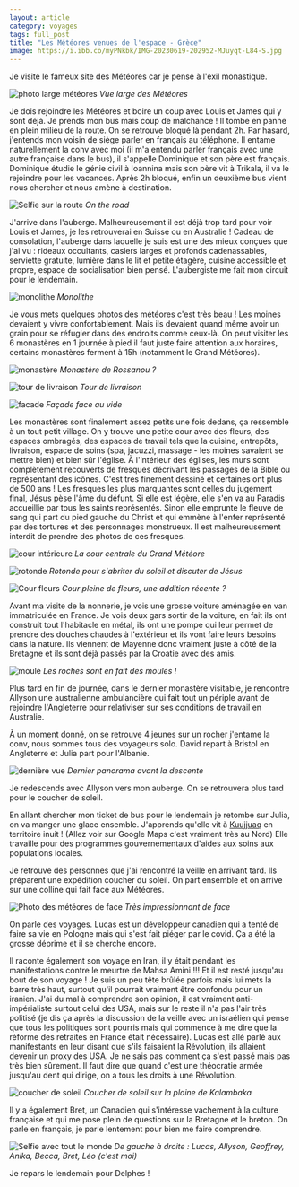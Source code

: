 ```yaml
---
layout: article 
category: voyages
tags: full_post
title: "Les Météores venues de l'espace - Grèce"
image: https://i.ibb.co/myPNkbk/IMG-20230619-202952-MJuyqt-L84-S.jpg
---
```


Je visite le fameux site des Météores car je pense à l'exil monastique. 

![photo large météores](https://i.ibb.co/bLpLQbr/IMG-20230619-113047-svk-EXqel8-L.jpg)
_Vue large des Météores_

<!--more--> 

Je dois rejoindre les Météores et boire un coup avec Louis et James qui y sont déjà. Je prends mon bus mais coup de malchance ! Il tombe en panne en plein milieu de la route. On se retrouve bloqué là pendant 2h. Par hasard, j'entends mon voisin de siège parler en français au téléphone. Il entame naturellement la conv avec moi (il m'a entendu parler français avec une autre française dans le bus), il s'appelle Dominique et son père est français. Dominique étudie le génie civil à Ioannina mais son père vit à Trikala, il va le rejoindre pour les vacances. 
Après 2h bloqué, enfin un deuxième bus vient nous chercher et nous amène à destination. 

![Selfie sur la route](https://i.ibb.co/xzD56BS/IMG-20230618-193427-b-Jcg9-Ut-Y0-X.jpg)
_On the road_

J'arrive dans l'auberge. Malheureusement il est déjà trop tard pour voir Louis et James, je les retrouverai en Suisse ou en Australie ! 
Cadeau de consolation, l'auberge dans laquelle je suis est une des mieux conçues que j'ai vu : rideaux occultants, casiers larges et profonds cadenassables, serviette gratuite, lumière dans le lit et petite étagère, cuisine accessible et propre, espace de socialisation bien pensé. L'aubergiste me fait mon circuit pour le lendemain. 

![monolithe](https://i.ibb.co/9YmkxQg/IMG-20230619-112641-MXoch-Iu55-V.jpg)
_Monolithe_

Je vous mets quelques photos des météores c'est très beau ! Les moines devaient y vivre confortablement. Mais ils devaient quand même avoir un grain pour se réfugier dans des endroits comme ceux-là. On peut visiter les 6 monastères en 1 journée à pied il faut juste faire attention aux horaires, certains monastères ferment à 15h (notamment le Grand Météores).

![monastère](https://i.ibb.co/nnxzf46/IMG-20230619-103712-St-Of-JLMv3-C.jpg)
_Monastère de Rossanou ?_

![tour de livraison](https://i.ibb.co/hWbFNzz/IMG-20230619-115534-Py-IVXtq-Q6-M.jpg)
_Tour de livraison_

![facade](https://i.ibb.co/6n028Wn/IMG-20230619-120809-Ws-ZPFt-PQ50.jpg)
_Façade face au vide_

Les monastères sont finalement assez petits une fois dedans, ça ressemble à un tout petit village. 
On y trouve une petite cour avec des fleurs, des espaces ombragés, des espaces de travail tels que la cuisine, entrepôts, livraison, espace de soins (spa, jacuzzi, massage - les moines savaient se mettre bien) et bien sûr l'église. À l'intérieur des églises, les murs sont complètement recouverts de fresques décrivant les passages de la Bible ou représentant des icônes. C'est très finement dessiné et certaines ont plus de 500 ans ! Les fresques les plus marquantes sont celles du jugement final, Jésus pèse l'âme du défunt. Si elle est légère, elle s'en va au Paradis accueillie par tous les saints représentés. Sinon elle emprunte le fleuve de sang qui part du pied gauche du Christ et qui emmène à l'enfer représenté par des tortures et des personnages monstrueux. Il est malheureusement interdit de prendre des photos de ces fresques. 

![cour intérieure](https://i.ibb.co/T8wGwgJ/IMG-20230619-110641-c-Lf-Ot-ZAt5l.jpg)
_La cour centrale du Grand Météore_

![rotonde](https://i.ibb.co/FYMyyCq/IMG-20230619-120622-d59-SWQgs6f.jpg)
_Rotonde pour s'abriter du soleil et discuter de Jésus_

![Cour fleurs](https://i.ibb.co/dQRjzDg/IMG-20230619-132647-SILXQzjq5m.jpg)
_Cour pleine de fleurs, une addition récente ?_

Avant ma visite de la nonnerie, je vois une grosse voiture aménagée en van immatriculée en France. Je vois deux gars sortir de la voiture, en fait ils ont construit tout l'habitacle en métal, ils ont une pompe qui leur permet de prendre des douches chaudes à l'extérieur et ils vont faire leurs besoins dans la nature. Ils viennent de Mayenne donc vraiment juste à côté de la Bretagne et ils sont déjà passés par la Croatie avec des amis. 

![moule](https://i.ibb.co/k5rzTKG/IMG-20230619-151246-2-Tyct7e-M6-T.jpg)
_Les roches sont en fait des moules !_

Plus tard en fin de journée, dans le dernier monastère visitable, je rencontre Allyson une australienne ambulancière qui fait tout un périple avant de rejoindre l'Angleterre pour relativiser sur ses conditions de travail en Australie. 

À un moment donné, on se retrouve 4 jeunes sur un rocher j'entame la conv, nous sommes tous des voyageurs solo. David repart à Bristol en Angleterre et Julia part pour l'Albanie. 

![dernière vue](https://i.ibb.co/N9SNYQD/IMG-20230619-151804-l-ERavi0y9-H.jpg)
_Dernier panorama avant la descente_

Je redescends avec Allyson vers mon auberge. On se retrouvera plus tard pour le coucher de soleil. 

En allant chercher mon ticket de bus pour le lendemain je retombe sur Julia, on va manger une glace ensemble. J'apprends qu'elle vit à [Kuujjuaq](https://maps.app.goo.gl/Dqk2CU2raX6ttqp28) en territoire inuit ! (Allez voir sur Google Maps c'est vraiment très au Nord) Elle travaille pour des programmes gouvernementaux d'aides aux soins aux populations locales. 

Je retrouve des personnes que j'ai rencontré la veille en arrivant tard. Ils préparent une expédition coucher du soleil. On part ensemble et on arrive sur une colline qui fait face aux Météores. 

![Photo des météores de face](https://i.ibb.co/myPNkbk/IMG-20230619-202952-MJuyqt-L84-S.jpg)
_Très impressionnant de face_

On parle des voyages. Lucas est un développeur canadien qui a tenté de faire sa vie en Pologne mais qui s'est fait piéger par le covid. Ça a été la grosse déprime et il se cherche encore. 

Il raconte également son voyage en Iran, il y était pendant les manifestations contre le meurtre de Mahsa Amini !!! Et il est resté jusqu'au bout de son voyage ! Je suis un peu tête brûlée parfois mais lui mets la barre très haut, surtout qu'il pourrait vraiment être confondu pour un iranien. 
J'ai du mal à comprendre son opinion, il est vraiment anti-impérialiste surtout celui des USA, mais sur le reste il n'a pas l'air très politisé (je dis ça après la discussion de la veille avec un israélien qui pense que tous les politiques sont pourris mais qui commence à me dire que la réforme des retraites en France était nécessaire). Lucas est allé parlé aux manifestants en leur disant que s'ils faisaient la Révolution, ils allaient devenir un proxy des USA. Je ne sais pas comment ça s'est passé mais pas très bien sûrement. Il faut dire que quand c'est une théocratie armée jusqu'au dent qui dirige, on a tous les droits à une Révolution. 

![coucher de soleil](https://i.ibb.co/NV0TddW/IMG-20230619-203008-3-Vqsejxo7n.jpg)
_Coucher de soleil sur la plaine de Kalambaka_
 
Il y a également Bret, un Canadien qui s'intéresse vachement à la culture française et qui me pose plein de questions sur la Bretagne et le breton. On parle en français, je parle lentement pour bien me faire comprendre. 

![Selfie avec tout le monde](https://i.ibb.co/GHb4cZ8/IMG-20230619-210707-pn2t-XEw-A0-J.jpg)
_De gauche à droite : Lucas, Allyson, Geoffrey, Anika, Becca, Bret, Léo (c'est moi)_

Je repars le lendemain pour Delphes ! 

